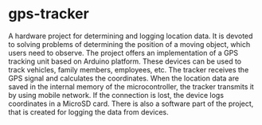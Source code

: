 # gps-tracker

A hardware project for determining and logging location data. It is devoted to solving problems of determining the position of a moving object, which users need to observe. The project offers an implementation of a GPS tracking unit based on Arduino platform. These devices can be used to track vehicles, family members, employees, etc. The tracker receives the GPS signal and calculates the coordinates. When the location data are saved in the internal memory of the microcontroller, the tracker transmits it by using mobile network. If the connection is lost, the device logs coordinates in a MicroSD card. There is also a software part of the project, that is created for logging the data from devices.
